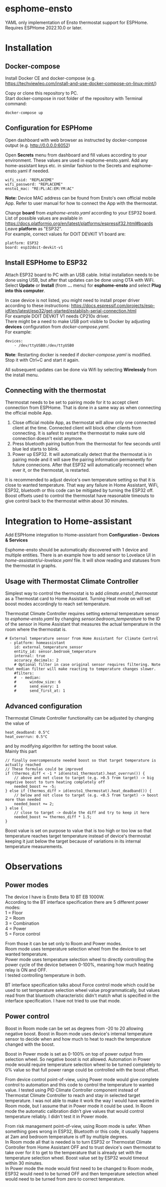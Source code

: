 # esphome-ensto
YAML only implementation of Ensto thermostat support for ESPHome.  
Requires ESPHome 2022.10.0 or later.

# Installation
## Docker-compose
Install Docker CE and docker-compose (e.g. https://techviewleo.com/install-and-use-docker-compose-on-linux-mint/)

Copy or clone this repository to PC.  
Start docker-compose in root folder of the repository with Terminal command:

    docker-compose up

## Configuration for ESPHome
Open dashboard with web browser as instructed by docker-compose output (e.g. http://0.0.0.0:6052)

Open **Secrets** menu from dashboard and fill values according to your environment. These values are used in esphome-ensto.yaml. Add any home-assistant keys etc. in similar fashion to the Secrets and esphome-ensto.yaml if needed.

    wifi_ssid: "REPLACEME"  
    wifi_password: "REPLACEME"  
    ensto1_mac: "RE:PL:AC:EM:YM:AC"
  
**Note:** Device MAC address can be found from Ensto's own official mobile App. Refer to user manual for how to connect the App with the thermostat.

Change **board** from *esphome-ensto.yaml* according to your ESP32 board. List of possible values are available in https://docs.platformio.org/en/latest/platforms/espressif32.html#boards  
Leave **platform** as "ESP32".  
For example, correct values for DOIT DEVKIT V1 board are:

    platform: ESP32  
    board: esp32doit-devkit-v1

## Install ESPHome to ESP32
Attach ESP32 board to PC with an USB cable. Initial installation needs to be done using USB, but after that updates can be done using OTA with WiFi.  
Select **Update** or **Install** (from **...** menu) for **esphome-ensto** and select **Plug into this computer**.  

In case device is not listed, you might need to install proper driver according to these instructions: https://docs.espressif.com/projects/esp-idf/en/latest/esp32/get-started/establish-serial-connection.html  
For example DOIT DEVKIT V1 needs CP210x driver.  
There might be a need to make USB port visible to Docker by adjusting **devices** configuration from *docker-compose.yaml*.  
For example:

    devices:
        - /dev/ttyUSB0:/dev/ttyUSB0

**Note**: Restarting docker is needed if *docker-compose.yaml* is modified. Stop it with Ctrl+C and start it again.

All subsequent updates can be done via Wifi by selecting **Wirelessly** from the install menu.

## Connecting with the thermostat
Thermostat needs to be set to pairing mode for it to accept client connection from ESPHome. That is done in a same way as when connecting the official mobile App.  

1. Close official mobile App, as thermostat will allow only one connected client at the time. Connected client will block other clients from connecting. It is safest to restart the thermostat to make sure old connection doesn't exist anymore.
2. Press bluetooth pairing button from the thermostat for few seconds until blue led starts to blink.  
3. Power up ESP32. It will automatically detect that the thermostat is in pairing mode and it will save the pairing information permanently for future connecions. After that ESP32 will automatically reconnect when ever it, or the thermostat, is restarted.

It is recommended to adjust device's own temperature setting so that it is close to wanted temperature. That way any failure in Home Assistant, WiFi, ESP32, bluetooth or this code can be mitigated by turning the ESP32 off. Boost offsets used to control the thermostat have reasonable timeouts to give control back to the thermostat within about 30 minutes.


# Integration to Home-assistant
Add ESPHome integration to Home-assistant from **Configuration - Devices & Services**

Esphome-ensto should be automatically discovered with 1 device and multiple entities.
There is an example how to add sensor to Lovelace UI in *home-assistant/ui-lovelace.yaml* file. It will show reading and statuses from the thermostat in graphs.

## Usage with Thermostat Climate Controller
Simplest way to control the thermostat is to add *climate.ensto1_thermostat* as a Thermostat card to Home Assistant. Turning Heat mode on will set boost modes accordingly to reach set temperature.

Thermostat Climate Controller requires setting external temperature sensor to *esphome-ensto.yaml* by changing *sensor.bedroom_temperature* to the ID of the sensor in Home Assistant that measures the actual temperature in the room where the thermostat is.

    # External temperature sensor from Home Assistant for Climate Control
      - platform: homeassistant
        id: external_temperature_sensor
        entity_id: sensor.bedroom_temperature
        internal: true
        accuracy_decimals: 2
        # Optional filter in case original sensor requires filtering. Note that median filter will make reacting to temperature changes slower.
        #filters:
        #  - median:
        #      window_size: 6
        #      send_every: 1
        #      send_first_at: 1

## Advanced configuration
Thermostat Climate Controller functionality can be adjusted by changing the value of

    heat_deadband: 0.5°C
    heat_overrun: 0.5°C

and by modifying algorithm for setting the boost value.  
Mainly this part

    // finally overcompensate needed boost so that target temperature is actually reached
    // These formulas could be improved
    if (thermos_diff < -1 * id(ensto1_thermostat).heat_overrun()) {
        // above and not close to target (e.g. >0.5 from target) -> big negative boost to turn heating completely off
        needed_boost += -5;
    } else if (thermos_diff > id(ensto1_thermostat).heat_deadband()) {
        // below and not close to target (e.g. <0.5 from target) -> boost more than needed
        needed_boost += 2;
    } else {
        // close to target -> double the diff and try to keep it here
        needed_boost += thermos_diff * 1.5;
    }

Boost value is set on purpose to value that is too high or too low so that temperature reaches target temperature instead of device's thermostat keeping it just below the target because of variations in its internal temperature measurements.

# Observations
## Power modes
The device I have is Ensto Beta 10 BT EB 1000W.  
According to the BT interface specification there are 5 different power modes:  
1 = Floor  
2 = Room  
3 = Combination  
4 = Power  
5 = Force control  

From those it can be set only to Room and Power modes.  
Room mode uses temperature selection wheel from the device to set wanted temperature.  
Power mode uses temperature selection wheel to directly controlling the power cycle of the device between 0-100%, meaning how much heating relay is ON and OFF.  
I tested controlling temperature in both.

BT interface specification talks about Force control mode which could be used to set temperature selection wheel value programmatically, but values read from that bluetooth characteristic didn't match what is specified in the interface specification. I have not tried to use that mode.

## Power control
Boost in Room mode can be set as degrees from -20 to 20 allowing negative boost. Boost in Room mode uses device's internal temperature sensor to decide when and how much to heat to reach the temperature changed with the boost. 

Boost in Power mode is set as 0-100% on top of power output from selection wheel. So negative boost is not allowed. Automation in Power mode would require temperature selection wheel to be turned completely to 0% value so that full power range could be controlled with the boost offset.

From device control point-of-view, using Power mode would give complete control to automation and this code to control the temperature to wanted value. I tested using PID Climate Controller component instead of Thermostat Climate Controller to reach and stay in selected target temperature. I was not able to make it work the way I would have wanted in Room mode, but I assume that in Power mode it could be used. In Room mode the automatic calibration didn't give values that would control temperature reliably. I didn't test it in Power mode.

From risk management point-of-view, using Room mode is safer. When something goes wrong in ESP32, Bluetooth or this code, it usually happens at 2am and bedroom temperature is off by multiple degrees.  
In Room mode all that is needed is to turn ESP32 or Thermostat Climate Controller from Home Assistant OFF and to trust device's own thermostat to take over for it to get to the temperature that is already set with the temperature selection wheel. Boost value set by ESP32 would timeout within 30 minutes.  
In Power mode the mode would first need to be changed to Room mode, ESP32 would need to be turned OFF and then temperature selection wheel would need to be turned from zero to correct temperature.
